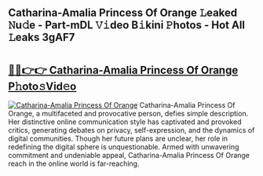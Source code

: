 ## Catharina-Amalia Princess Of Orange 𝙻eaked 𝙽u𝚍e - Part-mDL 𝚅𝚒deo B𝚒kini 𝙿hotos - Hot All 𝙻eaks 3gAF7

# <h2><a href="http://ld0iaw.urlbe.top/?page=Catharina-Amalia+Princess+Of+Orange">🔗🔗👉👉 Catharina-Amalia Princess Of Orange P𝚑oto𝚜Vid𝚎o</a></h2>

[![Catharina-Amalia Princess Of Orange](https://i.imgur.com/eBuTRDB.gif)](http://ld0iaw.urlbe.top/?page=Catharina-Amalia+Princess+Of+Orange)
Catharina-Amalia Princess Of Orange, a multifaceted and provocative person, defies simple description. Her distinctive online communication style has captivated and provoked critics, generating debates on privacy, self-expression, and the dynamics of digital communities. Though her future plans are unclear, her role in redefining the digital sphere is unquestionable. Armed with unwavering commitment and undeniable appeal, Catharina-Amalia Princess Of Orange reach in the online world is far-reaching.
